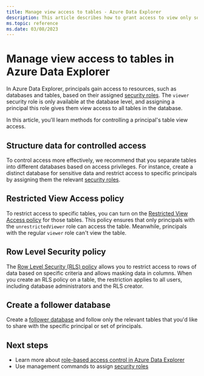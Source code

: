 ```yaml
---
title: Manage view access to tables - Azure Data Explorer
description: This article describes how to grant access to view only some tables in a database in Azure Data Explorer.
ms.topic: reference
ms.date: 03/08/2023
---
```


# Manage view access to tables in Azure Data Explorer

In Azure Data Explorer, principals gain access to resources, such as databases and tables, based on their assigned [security roles](security-roles.md#security-roles). The `viewer` security role is only available at the database level, and assigning a principal this role gives them view access to all tables in the database.

In this article, you'll learn methods for controlling a principal's table view access.

## Structure data for controlled access

To control access more effectively, we recommend that you separate tables into different databases based on access privileges. For instance, create a distinct database for sensitive data and restrict access to specific principals by assigning them the relevant [security roles](security-roles.md).

## Restricted View Access policy

To restrict access to specific tables, you can turn on the [Restricted View Access policy](restrictedviewaccesspolicy.md) for those tables. This policy ensures that only principals with the `unrestrictedViewer` role can access the table. Meanwhile, principals with the regular `viewer` role can't view the table.

## Row Level Security policy

The [Row Level Security (RLS) policy](rowlevelsecuritypolicy.md) allows you to restrict access to rows of data based on specific criteria and allows masking data in columns. When you create an RLS policy on a table, the restriction applies to all users, including database administrators and the RLS creator.

## Create a follower database

Create a [follower database](../../follower.md) and follow only the relevant tables that you'd like to share with the specific principal or set of principals.

## Next steps

* Learn more about [role-based access control in Azure Data Explorer](access-control/role-based-access-control.md)
* Use management commands to assign [security roles](security-roles.md)
